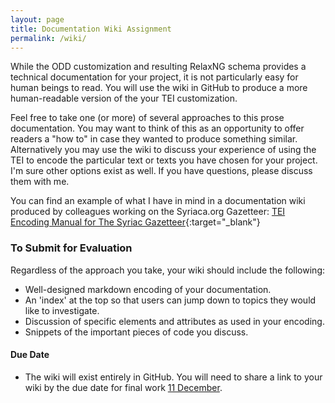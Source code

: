 ```yaml
---
layout: page
title: Documentation Wiki Assignment
permalink: /wiki/
---
```



While the ODD customization and resulting RelaxNG schema 
provides a technical documentation for your project, it is not 
particularly easy for human beings to read. You will use the 
wiki in GitHub to produce a more human-readable version of the 
your TEI customization. 

Feel free to take one (or more) of several approaches 
to this prose documentation. You may want to think of this as an 
opportunity to offer readers a "how to" in case they wanted to 
produce something similar. Alternatively you may 
use the wiki to discuss your experience of using the TEI to 
encode the particular text or texts you have chosen for your project. 
I'm sure other options exist as well. If you have 
questions, please discuss them with me. 

You can find an example of what I have in mind in a documentation wiki 
produced by colleagues working on the Syriaca.org Gazetteer: 
[TEI Encoding Manual for The Syriac Gazetteer](https://github.com/srophe/srophe-app-data/wiki/TEI-Encoding-Manual-for-The-Syriac-Gazetteer){:target="_blank"}

### To Submit for Evaluation
Regardless of the approach you take, your wiki should include the 
following:
- Well-designed markdown encoding of your documentation.
- An 'index' at the top so that users can jump down to topics
they would like to investigate.
- Discussion of specific elements and attributes as used in your 
encoding.
- Snippets of the important pieces of code you discuss.

#### Due Date
- The wiki will exist entirely in GitHub. You will need to share a 
link to your wiki by the due date for final work 
[11 December](../schedule/#11-december).